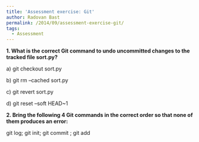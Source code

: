 ```yaml
---
title: 'Assessment exercise: Git'
author: Radovan Bast
permalink: /2014/09/assessment-exercise-git/
tags:
  - Assessment
---
```

**1. What is the correct Git command to undo uncommitted changes to the tracked file sort.py?**

a) git checkout sort.py

b) git rm &#8211;cached sort.py

c) git revert sort.py

d) git reset &#8211;soft HEAD~1

**2. Bring the following 4 Git commands in the correct order so that none of them produces an error:**

git log; git init; git commit <file>; git add <file>
